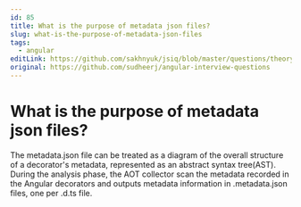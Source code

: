 ```yaml
---
id: 85
title: What is the purpose of metadata json files?
slug: what-is-the-purpose-of-metadata-json-files
tags:
  - angular
editLink: https://github.com/sakhnyuk/jsiq/blob/master/questions/theory/angular/85.md
original: https://github.com/sudheerj/angular-interview-questions
---
```


# What is the purpose of metadata json files?

The metadata.json file can be treated as a diagram of the overall structure of a decorator's metadata, represented as an abstract syntax tree(AST). During the analysis phase, the AOT collector scan the metadata recorded in the Angular decorators and outputs metadata information in .metadata.json files, one per .d.ts file.